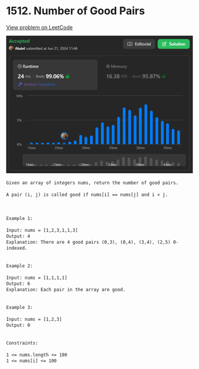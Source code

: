 # 1512. Number of Good Pairs

[View problem on LeetCode](https://leetcode.com/problems/number-of-good-pairs/)

![Submission](image.png)

```
Given an array of integers nums, return the number of good pairs.

A pair (i, j) is called good if nums[i] == nums[j] and i < j.



Example 1:

Input: nums = [1,2,3,1,1,3]
Output: 4
Explanation: There are 4 good pairs (0,3), (0,4), (3,4), (2,5) 0-indexed.


Example 2:

Input: nums = [1,1,1,1]
Output: 6
Explanation: Each pair in the array are good.


Example 3:

Input: nums = [1,2,3]
Output: 0


Constraints:

1 <= nums.length <= 100
1 <= nums[i] <= 100
```
